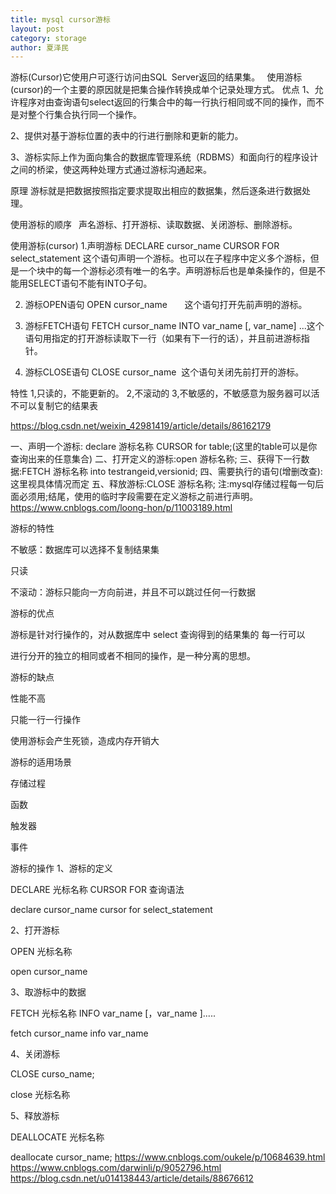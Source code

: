 ```yaml
---
title: mysql cursor游标
layout: post
category: storage
author: 夏泽民
---
```

游标(Cursor)它使用户可逐行访问由SQL Server返回的结果集。 
使用游标(cursor)的一个主要的原因就是把集合操作转换成单个记录处理方式。
优点
1、允许程序对由查询语句select返回的行集合中的每一行执行相同或不同的操作，而不是对整个行集合执行同一个操作。

2、提供对基于游标位置的表中的行进行删除和更新的能力。

3、游标实际上作为面向集合的数据库管理系统（RDBMS）和面向行的程序设计之间的桥梁，使这两种处理方式通过游标沟通起来。

原理
游标就是把数据按照指定要求提取出相应的数据集，然后逐条进行数据处理。

使用游标的顺序
 声名游标、打开游标、读取数据、关闭游标、删除游标。

使用游标(cursor)
1.声明游标
DECLARE cursor_name CURSOR FOR select_statement
这个语句声明一个游标。也可以在子程序中定义多个游标，但是一个块中的每一个游标必须有唯一的名字。声明游标后也是单条操作的，但是不能用SELECT语句不能有INTO子句。

2. 游标OPEN语句
OPEN cursor_name       这个语句打开先前声明的游标。

3. 游标FETCH语句
FETCH cursor_name INTO var_name [, var_name] ...这个语句用指定的打开游标读取下一行（如果有下一行的话），并且前进游标指针。

4. 游标CLOSE语句
CLOSE cursor_name  这个语句关闭先前打开的游标。

特性
1,只读的，不能更新的。
2,不滚动的
3,不敏感的，不敏感意为服务器可以活不可以复制它的结果表
<!-- more -->
https://blog.csdn.net/weixin_42981419/article/details/86162179

  一、声明一个游标: declare 游标名称 CURSOR for table;(这里的table可以是你查询出来的任意集合)
    二、打开定义的游标:open 游标名称;
    三、获得下一行数据:FETCH  游标名称 into testrangeid,versionid;
    四、需要执行的语句(增删改查):这里视具体情况而定
    五、释放游标:CLOSE 游标名称;
  注:mysql存储过程每一句后面必须用;结尾，使用的临时字段需要在定义游标之前进行声明。
https://www.cnblogs.com/loong-hon/p/11003189.html

游标的特性

不敏感：数据库可以选择不复制结果集

只读

不滚动：游标只能向一方向前进，并且不可以跳过任何一行数据

游标的优点

游标是针对行操作的，对从数据库中 select 查询得到的结果集的 每一行可以

进行分开的独立的相同或者不相同的操作，是一种分离的思想。

游标的缺点

性能不高

只能一行一行操作

使用游标会产生死锁，造成内存开销大

游标的适用场景

存储过程

函数

触发器

事件

游标的操作
1、游标的定义

DECLARE 光标名称 CURSOR FOR 查询语法

declare cursor_name cursor for select_statement

2、打开游标

OPEN 光标名称

open cursor_name

3、取游标中的数据

FETCH 光标名称 INFO var_name [，var_name ].....

fetch cursor_name info var_name

4、关闭游标

CLOSE curso_name;

close 光标名称

5、释放游标

DEALLOCATE 光标名称

deallocate cursor_name;
https://www.cnblogs.com/oukele/p/10684639.html
https://www.cnblogs.com/darwinli/p/9052796.html
https://blog.csdn.net/u014138443/article/details/88676612
